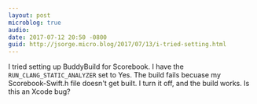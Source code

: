 ```yaml
---
layout: post
microblog: true
audio: 
date: 2017-07-12 20:50 -0800
guid: http://jsorge.micro.blog/2017/07/13/i-tried-setting.html
---
```

I tried setting up BuddyBuild for Scorebook. I have the `RUN_CLANG_STATIC_ANALYZER` set to Yes. The build fails becuase my Scorebook-Swift.h file doesn't get built. I turn it off, and the build works. Is this an Xcode bug?
